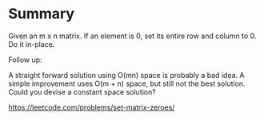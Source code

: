 # Summary
Given an m x n matrix. If an element is 0, set its entire row and column to 0. Do it in-place.

Follow up:

A straight forward solution using O(mn) space is probably a bad idea.
A simple improvement uses O(m + n) space, but still not the best solution.
Could you devise a constant space solution?

https://leetcode.com/problems/set-matrix-zeroes/